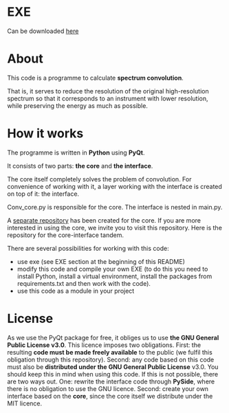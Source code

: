 # EXE

Can be downloaded [here](https://nextcloud.osug.fr/index.php/s/P4bk4YWxdwGJrAj)

# About

This code is a programme to calculate **spectrum convolution**. 

That is, it serves to reduce the resolution of the original high-resolution spectrum so that it corresponds to an instrument with lower resolution, while preserving the energy as much as possible. 

# How it works

The programme is written in **Python** using **PyQt**. 

It consists of two parts: **the core** and **the interface**. 

The core itself completely solves the problem of convolution. For convenience of working with it, a layer working with the interface is created on top of it: the interface.

Conv_core.py is responsible for the core. The interface is nested in main.py.

A [separate repository](https://github.com/FlexStudia/Convolution_core.git) has been created for the core. If you are more interested in using the core, we invite you to visit this repository. Here is the repository for the core-interface tandem.

There are several possibilities for working with this code:

- use exe (see EXE section at the beginning of this README)
- modify this code and compile your own EXE (to do this you need to install Python, install a virtual environment, install the packages from requirements.txt and then work with the code).
- use this code as a module in your project

# License

As we use the PyQt package for free, it obliges us to use **the GNU General Public License v3.0**. This licence imposes two obligations. First: the resulting **code must be made freely available** to the public (we fulfil this obligation through this repository). Second: any code based on this code must also be **distributed under the GNU General Public License** v3.0.
You should keep this in mind when using this code.
If this is not possible, there are two ways out. One: rewrite the interface code through **PySide**, where there is no obligation to use the GNU licence. Second: create your own interface based on the **core**, since the core itself we distribute under the MIT licence.
